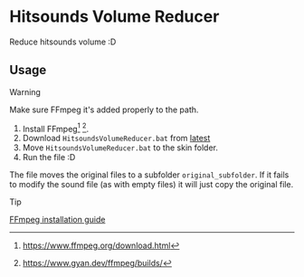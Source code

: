 # Hitsounds Volume Reducer

Reduce hitsounds volume :D

## Usage

> [!WARNING]
> Make sure FFmpeg it's added properly to the path.

1. Install FFmpeg[^1] [^2].
2. Download `HitsoundsVolumeReducer.bat` from [latest](https://github.com/Asgragrt/Hitsound-Volume-Reducer/releases/latest)
3. Move `HitsoundsVolumeReducer.bat` to the skin folder.
4. Run the file :D

The file moves the original files to a subfolder `original_subfolder`.
If it fails to modify the sound file (as with empty files) it will just copy the original file.

> [!TIP]
> [FFmpeg installation guide](https://phoenixnap.com/kb/ffmpeg-windows)

[^1]: <https://www.ffmpeg.org/download.html>

[^2]: <https://www.gyan.dev/ffmpeg/builds/>
